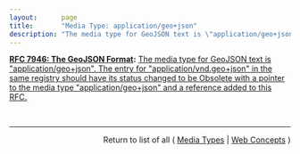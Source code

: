 ```yaml
---
layout:      page
title:       "Media Type: application/geo+json"
description: "The media type for GeoJSON text is \"application/geo+json\". The entry for \"application/vnd.geo+json\" in the same registry should have its status changed to be Obsolete with a pointer to the media type \"application/geo+json\" and a reference added to this RFC."
---
```


**[RFC 7946: The GeoJSON Format](/specs/IETF/RFC/7946 "GeoJSON is a geospatial data interchange format based on JavaScript Object Notation (JSON). It defines several types of JSON objects and the manner in which they are combined to represent data about geographic features, their properties, and their spatial extents. GeoJSON uses a geographic coordinate reference system, World Geodetic System 1984, and units of decimal degrees."):** [The media type for GeoJSON text is "application/geo+json". The entry for "application/vnd.geo+json" in the same registry should have its status changed to be Obsolete with a pointer to the media type "application/geo+json" and a reference added to this RFC.](http://tools.ietf.org/html/rfc7946#section-12 "Read documentation for Media Type &#34;application/geo+json&#34;")

<br/>
<hr/>

<p style="text-align: right">Return to list of all ( <a href="../media-types">Media Types</a> | <a href="../">Web Concepts</a> )</p>